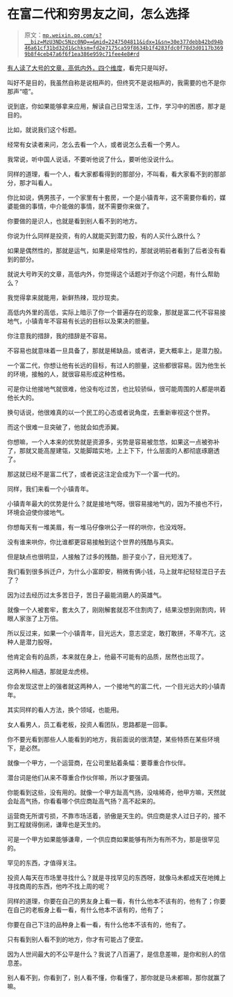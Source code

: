 # 在富二代和穷男友之间，怎么选择

> 原文：[`mp.weixin.qq.com/s?__biz=MzU3NDc5Nzc0NQ==&mid=2247504811&idx=1&sn=30e377debb42bd94b46a61cf31bd32d1&chksm=fd2e7175ca59f8634b1f4283fdc0f78d3d0117b3699b8f4ceb47a6f6f1ea386e959c71fee4e8#rd`](http://mp.weixin.qq.com/s?__biz=MzU3NDc5Nzc0NQ==&mid=2247504811&idx=1&sn=30e377debb42bd94b46a61cf31bd32d1&chksm=fd2e7175ca59f8634b1f4283fdc0f78d3d0117b3699b8f4ceb47a6f6f1ea386e959c71fee4e8#rd)

[有人读了大号的文章，高低内外，四个维度](https://mp.weixin.qq.com/s?__biz=MzU0MjYwNDU2Mw==&mid=2247499697&idx=2&sn=bf324436956cca16283899eaa7beb8b5&chksm=fb1a93cdcc6d1adb4dbc844191570957033df1f4cd83f5748ccd15a5185b4e1c2ff2dc0ac975&token=885030963&lang=zh_CN&scene=21#wechat_redirect)，看完只是叫好。 

叫好不是目的，我虽然自称是说相声的，但终究不是说相声的，我需要的也不是你那声“噫”。

说到底，你如果能够拿来应用，解读自己日常生活，工作，学习中的困惑，那才是目的。 

比如，就说我们这个标题。

经常有女读者来问，怎么去看一个人，或者说怎么去看一个男人。

我常说，听中国人说话，不要听他说了什么，要听他没说什么。 

同样的道理，看一个人，看大家都看得到的那部分，不叫看，看大家看不到的那部分，那才叫看人。 

你比如说，俩男孩子，一个家里有十套房，一个是小镇青年，这不需要你看的，媒婆能做的事情，中介能做的事情，就不需要你来做了。 

你要做的是识人，也就是看到别人看不到的地方。 

你说为什么同样是投资，有的人就能买到潜力股，有的人买什么跌什么？ 

如果是偶然性的，那就是运气，如果是经常性的，那就说明前者看到了后者没有看到的部分。

就说大号昨天的文章，高低内外，你觉得这个话题对于你这个问题，有什么帮助么？ 

我觉得拿来就能用，新鲜热辣，现炒现卖。 

高低内外里的高低，实际上暗示了你一个普遍存在的现象，那就是富二代不容易接地气，小镇青年不容易有长远的目标以及果决的胆量。 

你注意我的措辞，我的措辞是不容易。

不容易也就意味着一旦具备了，那就是稀缺品，或者讲，更大概率上，是潜力股。

一个富二代，你想让他有长远的目标，有过人的胆量，这些都很容易。因为他生长的环境，接触的人，就很容易形成这种性格。 

可是你让他接地气就很难，他没有吃过苦，也比较骄纵，很可能周围的人都是哄着他长大的。 

换句话说，他很难真的以一个民工的心态或者说角度，去重新审视这个世界。 

而这个很难一旦突破了，他就会如虎添翼。 

你想嘛，一个人本来的优势就是资源多，劣势是容易被忽悠，如果这一点被弥补了，那就又能高屋建瓴，又能脚踏实地，上上下下，什么层面的人都彻底琢磨透了。

那这就已经不是富二代了，或者说这注定会成为下一个富一代的。

同样，我们来看一个小镇青年。 

小镇青年最大的优势是什么？就是接地气呀。很容易接地气的，因为不接也不行，环境会迫使你接地气。 

你想每天有一堆美眉，有一堆马仔像哄公子一样的哄你，也没戏呀。

没有谁来哄你，你比谁都更容易接触到这个世界的残酷与真实。 

但是缺点也很明显，人接触了过多的残酷，胆子变小了，目光短浅了。 

我们看到很多拆迁户，为什么小富即安，稍微有俩小钱，马上就年纪轻轻混日子去了？ 

因为过去经历过太多苦日子，苦日子最能消磨人的英雄气。

就像一个人被套牢，套太久了，刚刚解套就忍不住割肉了，结果没想到刚割肉，转眼人家涨了上万倍。

所以反过来，如果一个小镇青年，目光远大，意志坚定，敢打敢拼，不卑不亢，这种人是潜力股呀。 

他肯定会有的品质，本来就在身上，他最不可能有的品质，居然也出现了。 

这两种人相遇，那就是龙虎榜。

你会发现这世上的强者就这两种人，一个接地气的富二代，一个目光远大的小镇青年。 

其实同样的看人方法，换个领域，也能用。 

女人看男人，员工看老板，投资人看团队，思路都是一回事。 

你不要光看到那些人人能看到的地方，我前面说的很清楚，某些特质在某些环境下，是必然。

就像一个甲方，一个运营商，在公司里贴着条幅：要尊重合作伙伴。 

潜台词是他们从来不尊重合作伙伴嘛，所以才要强调。

你能看到这些，没有用的。就像一个甲方趾高气扬，没啥稀奇，他甲方嘛，天然就会趾高气扬，你看看哪个供应商趾高气扬？高不起来的。 

运营商无所谓亏损，不靠市场活着，骄傲是天生的。供应商是求人过日子的，接不到工程就得倒闭，谦卑也是天生的。

可是一个甲方如果能够谦卑，一个供应商如果能够有所为有所不为，那是很罕见的。 

罕见的东西，才值得关注。 

投资人每天在市场里寻找什么？就是寻找罕见的东西呀，就像马未都成天在地摊上寻找商周的东西，他咋不找上周的呢？

同样的道理，你要在自己的男友身上看一看，有什么他本不该有的，他有了；你要在自己的老板身上看一看，有什么他本不该有的，他有了；

你要在自己下注的品种身上看一看，有什么他本不该有的，他有了。

只有看到别人看不到的地方，你才有可能占了便宜。

因为人世间最大的不公平是什么？我说了八百遍了，是信息差嘛，是你和别人的信息差。

别人看不到，你看到了，别人看不懂，你看懂了，那你就是马未都嘛，那你就赢了嘛。